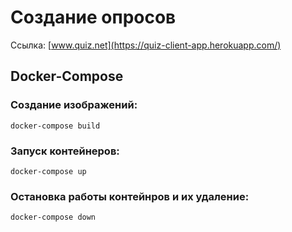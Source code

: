 # Создание опросов
Ссылка: [www.quiz.net](https://quiz-client-app.herokuapp.com/)
## Docker-Compose

### Создание изображений:
```shell
docker-compose build
```
### Запуск контейнеров:
```shell
docker-compose up
```
### Остановка работы контейнров и их удаление:
```shell
docker-compose down
```